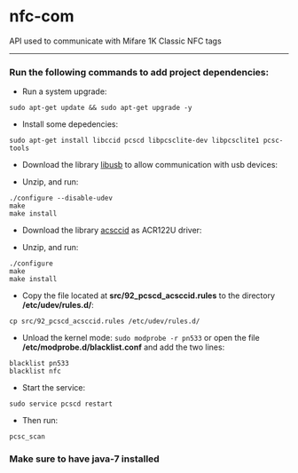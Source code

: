 # nfc-com
API used to communicate with Mifare 1K Classic NFC tags 

---

### Run the following commands to add project dependencies: 

* Run a system upgrade:
```
sudo apt-get update && sudo apt-get upgrade -y 
```

* Install some depedencies:
```
sudo apt-get install libccid pcscd libpcsclite-dev libpcsclite1 pcsc-tools 
```

* Download the library [libusb](http://downloads.sourceforge.net/libusb/libusb-1.0.20.tar.bz2) to allow communication with usb devices:

* Unzip, and run: 
``` 
./configure --disable-udev 
make
make install
```

* Download the library [acsccid](http://www.acs.com.hk/en/products/3/acr122u-usb-nfc-reader/) as ACR122U driver:

* Unzip, and run:
```
./configure
make 
make install
```
* Copy the file located at **src/92_pcscd_acsccid.rules** to the directory **/etc/udev/rules.d/**:
```
cp src/92_pcscd_acsccid.rules /etc/udev/rules.d/
```

* Unload the kernel mode:
``` sudo modprobe -r pn533 ```
or open the file **/etc/modprobe.d/blacklist.conf** and add the two lines:
```
blacklist pn533
blacklist nfc
```

* Start the service: 
``` 
sudo service pcscd restart 
```

* Then run:
``` 
pcsc_scan 
```

### Make sure to have java-7 installed 
